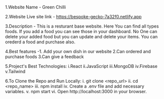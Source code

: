 1.Website Name - Green Chilli

2.Website Live site link - https://bespoke-gecko-7a32f0.netlify.app

3.Description - This is a resturant base website. Here You can find all types foods. If you add a food you can see those in your dashboard. No One can delete your added food but you can update and delete your items. You can orederd a food and purchase also.

4.Best features -1. Add your own dish in our website 2.Can ordered and purchase foods 3.Can give a feedback

5.Project's Best Technologies: i.React ii.JavaScript iii.MongoDB iv.Firebase v.Tailwind 

6.To Clone the Repo and Run Locally:
i. git clone <repo_url> ii. cd <repo_name> iii. npm install iv. Create a .env file and add necessary variables. v. npm start vi. Open http://localhost:3000 in your browser.

